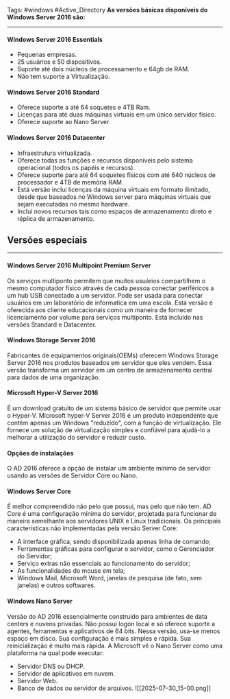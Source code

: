 Tags: #windows #Active_Directory 
**As versões básicas disponíveis do Windows Server 2016 são:**
****
#### Windows Server 2016 Essentials
- Pequenas empresas.
- 25 usuários e 50 dispositivos.
- Suporte até dois núcleos de processamento e 64gb de RAM.
- Não tem suporte a Virtualização.
#### Windows Server 2016 Standard
- Oferece suporte a até 64 soquetes e 4TB Ram.
- Licenças para até duas máquinas virtuais em um único servidor físico.
- Oferece suporte ao Nano Server.
#### Windows Server 2016 Datacenter
- Infraestrutura virtualizada.
- Oferece todas as funções e recursos disponíveis pelo sistema operacional (todos os papéis e recursos).
- Oferece suporte para até 64 soquetes físicos com até 640 núcleos de processador e 4TB de memória RAM.
- Está versão inclui licenças da máquina virtuais em formato ilimitado, desde que baseados no Windows server para máquinas virtuais que sejam executadas no mesmo hardware.
- Inclui novos recursos tais como espaços de armazenamento direto e réplica de armazenamento.

## Versões especiais
****
#### Windows Server 2016 Multipoint Premium Server
Os serviços multiponto permitem que muitos usuários compartilhem o mesmo computador físico através de cada pessoa conectar periféricos a um hub USB conectado a um servidor.
Pode ser usada para conectar usuários em um laboratório de informatica em uma escola. Está versão é oferecida aos cliente educacionais como um maneira de fornecer licenciamento por volume para serviços multiponto. Está incluído nas versões Standard e Datacenter.

#### Windows Storage Server 2016
Fabricantes de equipamentos originais(OEMs) oferecem Windows Storage Server 2016 nos produtos baseados em servidor que eles vendem. Essa versão transforma um servidor em um centro de armazenamento central para dados de uma organização.

#### Microsoft Hyper-V Server 2016
É um download gratuito de um sistema básico de servidor que permite usar o Hyper-V. Microsoft hyper-V Server 2016 é um produto independente que contém apenas um Windows "reduzido", com a função de virtualização.
Ele fornece um solução de virtualização simples e confiável para ajudá-lo a melhorar a utilização do servidor e reduzir custo.

#### Opções de instalações
O AD 2016 oferece a opção de instalar um ambiente mínimo de servidor usando as versões de Servidor Core ou Nano.

#### Windows Server Core
É melhor compreendido não pelo que possui, mas pelo que não tem. AD Core é uma configuração mínima do servidor, projetada para funcionar de maneira semelhante aos servidores UNIX e Linux tradicionais. Os principais características não implementadas pela versão Server Core:
- A interface gráfica, sendo disponibilizada apenas linha de comando;
- Ferramentas gráficas para configurar o servidor, como o Gerenciador do Servidor;
- Serviço extras não essenciais ao funcionamento do servidor;
- As funcionalidades do mouse em tela;
- Windows Mail, Microsoft Word, janelas de pesquisa (de fato, sem janelas) e outros softwares.

#### Windows Nano Server
Versão do AD 2016 essencialmente construído para ambientes de data centers e nuvens privadas. Não possui logon local e só oferece suporte a agentes, ferramentas e aplicativos de 64 bits. Nessa versão, usa-se menos espaço em disco. Sua configuração é mais simples e rápida. Sua reinicialização é muito mais rápida. 
A Microsoft vê o Nano Server como uma plataforma na qual pode executar:
- Servidor DNS ou DHCP.
- Servidor de aplicativos em nuvem.
- Servidor Web.
- Banco de dados ou servidor de arquivos.
![[2025-07-30_15-00.png]]
